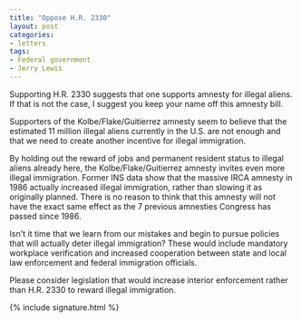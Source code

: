 ```yaml
---
title: "Oppose H.R. 2330"
layout: post
categories:
- letters
tags:
- Federal government
- Jerry Lewis
---
```


Supporting H.R. 2330 suggests that one supports amnesty for illegal aliens. If that is not the case, I suggest you keep your name off this amnesty bill.

Supporters of the Kolbe/Flake/Guitierrez amnesty seem to believe that the estimated 11 million illegal aliens currently in the U.S. are not enough and that we need to create another incentive for illegal immigration.

By holding out the reward of jobs and permanent resident status to illegal aliens already here, the Kolbe/Flake/Guitierrez amnesty invites even more illegal immigration. Former INS data show that the massive IRCA amnesty in 1986 actually increased illegal immigration, rather than slowing it as originally planned. There is no reason to think that this amnesty will not have the exact same effect as the 7 previous amnesties Congress has passed since 1986.

Isn't it time that we learn from our mistakes and begin to pursue policies that will actually deter illegal immigration? These would include mandatory workplace verification and increased cooperation between state and local law enforcement and federal immigration officials.

Please consider legislation that would increase interior enforcement rather than H.R. 2330 to reward illegal immigration.

{% include signature.html %}
